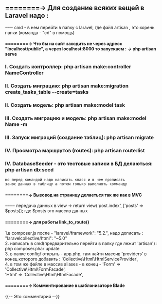 
## ========-> Для создание всяких вещей в Laravel надо :      
---- cmd - в нем перейти в папку с laravel, где файл artisan , это корень папки (команда - "cd" в помощь)      


#### ========-> Что бы на сайт заходить не через адресс "localhost/public", а через localhost:8000 то запускаем : -> php artisan serve     


### I.   Создать контроллер:                       php artisan make:controller NameController
### II.  Создать миграцию:                         php artisan make:migration create_tasks_table --create=tasks     
### II.  Создать модель:                           php artisan make:model task  
### III.  Создать миграцию и модель:               php artisan make:model Name -m     
### III. Запуск миграций (создание таблиц):        php artisan migrate
### IV.  Просмотра маршрутов (routes):             php artisan route:list
### IV.  DatabaseSeeder - это тестовые записи в БД делаються:   php artisan db:seed      
    но перед командой надо написать класс и в нем прописать     
    занос данных в таблицу а потом только выполнять комманду       


#### ========-> Вывовод на страницу делаеться так же как в MVC
----- передача данных в view -> return view('post.index', ['posts' => $posts]); где $posts это массив данных


#### ========-> для работы link_to_route()      
1.в composer.js после - "laravel/framework": "5.2.", надо дописать :   "laravelcollective/html": "~5.0"    
2. написать в cmd(предварительно перейти в папку где лежит 'artisan') : php composer.phar update    
3. в папке config/ открыть - app.php, там найти массив 'providers'  в конец которого добавить :     'Collective\Html\HtmlServiceProvider',    
4. в том же файле в массив aliases - в конец - 'Form' => 'Collective\Html\FormFacade',     
                                              'Html' => 'Collective\Html\HtmlFacade',         


#### ========-> Комментирование в шаблонизаторe Blade
{{-- Это комментарий --}}                                                               
